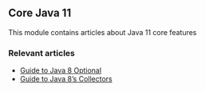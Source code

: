 ## Core Java 11

This module contains articles about Java 11 core features

### Relevant articles
- [Guide to Java 8 Optional](https://www.baeldung.com/java-optional)
- [Guide to Java 8’s Collectors](https://www.baeldung.com/java-8-collectors)

